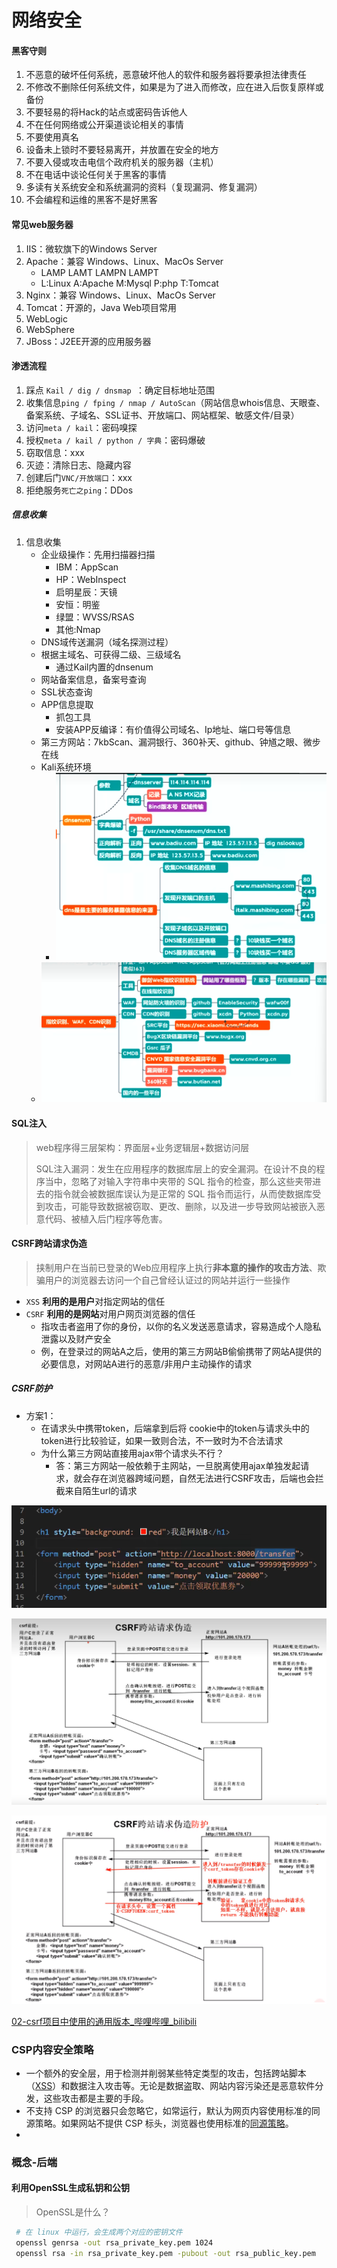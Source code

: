 # 网络安全

#### 黑客守则

1. 不恶意的破坏任何系统，恶意破坏他人的软件和服务器将要承担法律责任
2. 不修改不删除任何系统文件，如果是为了进入而修改，应在进入后恢复原样或备份
3. 不要轻易的将Hack的站点或密码告诉他人
4. 不在任何网络或公开渠道谈论相关的事情
5. 不要使用真名
6. 设备未上锁时不要轻易离开，并放置在安全的地方
7. 不要入侵或攻击电信个政府机关的服务器（主机）
8. 不在电话中谈论任何关于黑客的事情
9. 多读有关系统安全和系统漏洞的资料（复现漏洞、修复漏洞）
10. 不会编程和运维的黑客不是好黑客



#### 常见web服务器

1. IIS：微软旗下的Windows Server
2. Apache：兼容 Windows、Linux、MacOs Server
   - LAMP  LAMT  LAMPN    LAMPT
   - L:Linux   A:Apache    M:Mysql   P:php    T:Tomcat
3. Nginx：兼容 Windows、Linux、MacOs Server
4. Tomcat：开源的，Java Web项目常用
5. WebLogic
6. WebSphere
7. JBoss：J2EE开源的应用服务器



#### 渗透流程

1. 踩点 `Kail / dig / dnsmap `：确定目标地址范围
2. 收集信息` ping / fping / nmap / AutoScan `（网站信息whois信息、天眼查、备案系统、子域名、SSL证书、开放端口、网站框架、敏感文件/目录）
3. 访问`meta / kail`：密码嗅探
4. 授权`meta / kail / python / 字典`：密码爆破
5. 窃取信息：xxx
6. 灭迹：清除日志、隐藏内容
7. 创建后门`VNC/开放端口`：xxx
8. 拒绝服务`死亡之ping`：DDos



##### 信息收集

1. 信息收集
   - 企业级操作：先用扫描器扫描
     - IBM：AppScan
     - HP：WebInspect
     - 启明星辰：天镜
     - 安恒：明鉴
     - 绿盟：WVSS/RSAS
     - 其他:Nmap
   - DNS域传送漏洞（域名探测过程）
   - 根据主域名、可获得二级、三级域名
     - 通过Kail内置的dnsenum
   - 网站备案信息，备案号查询
   - SSL状态查询
   - APP信息提取
     - 抓包工具
     - 安装APP反编译：有价值得公司域名、Ip地址、端口号等信息
   - 第三方网站：7kbScan、漏洞银行、360补天、github、钟馗之眼、微步在线
   - Kali系统环境
     - ![image-20221105232326560](images/网络安全/image-20221105232326560.png)
   - ![image-20221105233407986](images/网络安全/image-20221105233407986.png)







#### SQL注入

> web程序得三层架构：界面层+业务逻辑层+数据访问层
>
> SQL注入漏洞：发生在应用程序的数据库层上的安全漏洞。在设计不良的程序当中，忽略了对输入字符串中夹带的 SQL 指令的检查，那么这些夹带进去的指令就会被数据库误认为是正常的 SQL 指令而运行，从而使数据库受到攻击，可能导致数据被窃取、更改、删除，以及进一步导致网站被嵌入恶意代码、被植入后门程序等危害。



#### CSRF跨站请求伪造

> 挟制用户在当前已登录的Web应用程序上执行**非本意的操作的攻击方法**、欺骗用户的浏览器去访问一个自己曾经认证过的网站并运行一些操作

- `XSS` **利用的是用户**对指定网站的信任
- `CSRF` **利用的是网站**对用户网页浏览器的信任
  - 指攻击者盗用了你的身份，以你的名义发送恶意请求，容易造成个人隐私泄露以及财产安全
  - 例，在登录过的网站A之后，使用的第三方网站B偷偷携带了网站A提供的必要信息，对网站A进行的恶意/非用户主动操作的请求

##### CSRF防护

- 方案1：
  - 在请求头中携带token，后端拿到后将 cookie中的token与请求头中的token进行比较验证，如果一致则合法，不一致时为不合法请求
  - 为什么第三方网站直接用ajax带个请求头不行？
    - 答：第三方网站一般依赖于主网站，一旦脱离使用ajax单独发起请求，就会存在浏览器跨域问题，自然无法进行CSRF攻击，后端也会拦截来自陌生url的请求

![image-20230302171738551](images/网络安全/image-20230302171738551.png)

![image-20230302180754460](images/网络安全/image-20230302180754460.png)

![image-20230302183647045](images/网络安全/image-20230302183647045.png)



[02-csrf项目中使用的通用版本_哔哩哔哩_bilibili](https://www.bilibili.com/video/BV13V411b7jH?p=181&spm_id_from=pageDriver&vd_source=49059bedc59884104ea6ef0a6e552378)









### CSP内容安全策略

- 一个额外的安全层，用于检测并削弱某些特定类型的攻击，包括跨站脚本（[XSS](https://developer.mozilla.org/zh-CN/docs/Glossary/Cross-site_scripting)）和数据注入攻击等。无论是数据盗取、网站内容污染还是恶意软件分发，这些攻击都是主要的手段。
- 不支持 CSP 的浏览器只会忽略它，如常运行，默认为网页内容使用标准的同源策略。如果网站不提供 CSP 标头，浏览器也使用标准的[同源策略](https://developer.mozilla.org/zh-CN/docs/Web/Security/Same-origin_policy)。
- 





### 概念-后端

#### 利用OpenSSL生成私钥和公钥

> OpenSSL是什么？

```sh
 # 在 linux 中运行，会生成两个对应的密钥文件
 openssl genrsa -out rsa_private_key.pem 1024
 openssl rsa -in rsa_private_key.pem -pubout -out rsa_public_key.pem
```

